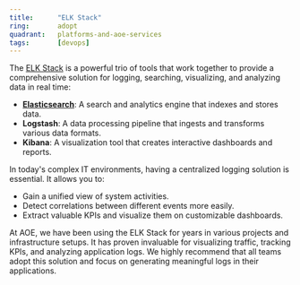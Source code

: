 ```yaml
---
title:      "ELK Stack"
ring:       adopt
quadrant:   platforms-and-aoe-services
tags:       [devops]
---
```


The [ELK Stack](https://www.elastic.co/de/elastic-stack) is a powerful trio of tools that work together to provide a comprehensive solution for logging, searching, visualizing, and analyzing data in real time:

- **[Elasticsearch](../platforms-and-aoe-services/elasticsearch.html)**: A search and analytics engine that indexes and stores data.
- **Logstash**: A data processing pipeline that ingests and transforms various data formats.
- **Kibana**: A visualization tool that creates interactive dashboards and reports.

In today's complex IT environments, having a centralized logging solution is essential. It allows you to:
- Gain a unified view of system activities.
- Detect correlations between different events more easily.
- Extract valuable KPIs and visualize them on customizable dashboards.

At AOE, we have been using the ELK Stack for years in various projects and infrastructure setups. It has proven invaluable for visualizing traffic, tracking KPIs, and analyzing application logs. We highly recommend that all teams adopt this solution and focus on generating meaningful logs in their applications.
